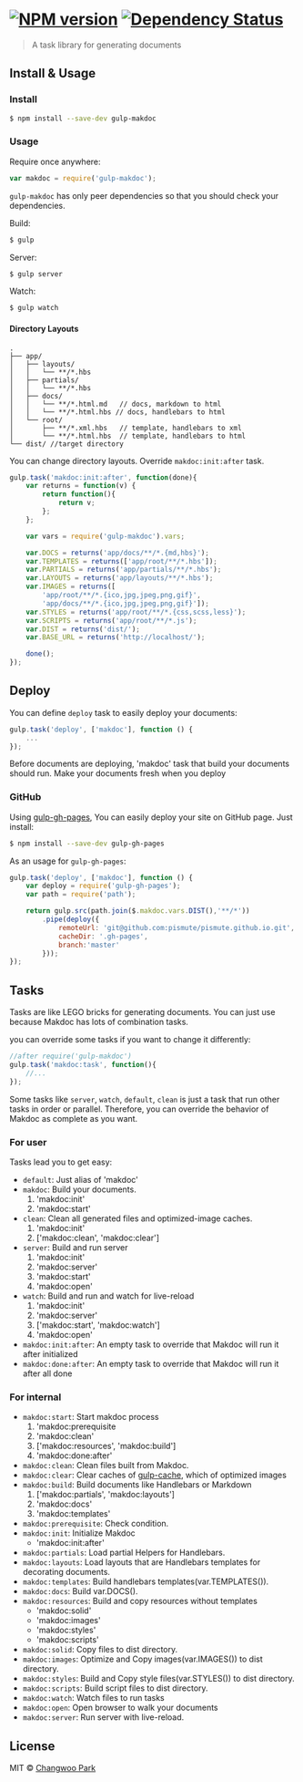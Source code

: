 #  [![NPM version][npm-image]][npm-url] [![Dependency Status][daviddm-url]][daviddm-image]

> A task library for generating documents

## Install & Usage

### Install

```sh
$ npm install --save-dev gulp-makdoc
```

### Usage

Require once anywhere:

```js
var makdoc = require('gulp-makdoc');
```

`gulp-makdoc` has only peer dependencies so that you should check your dependencies.

Build:

```sh
$ gulp
```

Server:

```sh
$ gulp server
```

Watch:

```sh
$ gulp watch
````

#### Directory Layouts

```
.
├── app/
│   ├── layouts/
│   │   └── **/*.hbs
│   ├── partials/
│   │   └── **/*.hbs
│   ├── docs/
│   │   └── **/*.html.md   // docs, markdown to html
│   │   └── **/*.html.hbs // docs, handlebars to html
│   └── root/
│       ├── **/*.xml.hbs   // template, handlebars to xml
│       └── **/*.html.hbs  // template, handlebars to html
└── dist/ //target directory
```

You can change directory layouts. Override `makdoc:init:after` task.

```js
gulp.task('makdoc:init:after', function(done){
    var returns = function(v) {
        return function(){
            return v;
        };
    };

    var vars = require('gulp-makdoc').vars;

    var.DOCS = returns('app/docs/**/*.{md,hbs}');
    var.TEMPLATES = returns(['app/root/**/*.hbs']);
    var.PARTIALS = returns('app/partials/**/*.hbs');
    var.LAYOUTS = returns('app/layouts/**/*.hbs');
    var.IMAGES = returns([
        'app/root/**/*.{ico,jpg,jpeg,png,gif}',
        'app/docs/**/*.{ico,jpg,jpeg,png,gif}']);
    var.STYLES = returns('app/root/**/*.{css,scss,less}');
    var.SCRIPTS = returns('app/root/**/*.js');
    var.DIST = returns('dist/');
    var.BASE_URL = returns('http://localhost/');

    done();
});
```

## Deploy

You can define `deploy` task to easily deploy your documents:

```js
gulp.task('deploy', ['makdoc'], function () {
    ...
});
```

Before documents are deploying, 'makdoc' task that build your documents should run. Make your documents fresh when you deploy

### GitHub

Using [gulp-gh-pages][], You can easily deploy your site on GitHub page. Just install:

```sh
$ npm install --save-dev gulp-gh-pages
```

As an usage for `gulp-gh-pages`:

```js
gulp.task('deploy', ['makdoc'], function () {
    var deploy = require('gulp-gh-pages');
    var path = require('path');

    return gulp.src(path.join($.makdoc.vars.DIST(),'**/*'))
        .pipe(deploy({
            remoteUrl: 'git@github.com:pismute/pismute.github.io.git',
            cacheDir: '.gh-pages',
            branch:'master'
        }));
});
```

## Tasks

Tasks are like LEGO bricks for generating documents. You can just use because Makdoc has lots of combination tasks.

you can override some tasks if you want to change it differently:

```js
//after require('gulp-makdoc')
gulp.task('makdoc:task', function(){
    //...
});
```

Some tasks like `server`, `watch`, `default`, `clean` is just a task that run other tasks in order or parallel. Therefore, you can override the behavior of Makdoc as complete as you want.

### For user

Tasks lead you to get easy:

- `default`: Just alias of 'makdoc'
- `makdoc`: Build your documents.
    1. 'makdoc:init'
    2. 'makdoc:start'
- `clean`: Clean all generated files and optimized-image caches.
    1. 'makdoc:init'
    2. ['makdoc:clean', 'makdoc:clear']
- `server`: Build and run server
    1. 'makdoc:init'
    2. 'makdoc:server'
    3. 'makdoc:start'
    4. 'makdoc:open'
- `watch`: Build and run and watch for live-reload
    1. 'makdoc:init'
    2. 'makdoc:server'
    3. ['makdoc:start', 'makdoc:watch']
    4. 'makdoc:open'
- `makdoc:init:after`: An empty task to override that Makdoc will run it after initialized
- `makdoc:done:after`: An empty task to override that Makdoc will run it after all done

### For internal

- `makdoc:start`: Start makdoc process
    1. 'makdoc:prerequisite
    2. 'makdoc:clean'
    3. ['makdoc:resources', 'makdoc:build']
    4. 'makdoc:done:after'
- `makdoc:clean`: Clean files built from Makdoc.
- `makdoc:clear`: Clear caches of [gulp-cache][], which of optimized images
- `makdoc:build`: Build documents like Handlebars or Markdown
    1. ['makdoc:partials', 'makdoc:layouts']
    2. 'makdoc:docs'
    3. 'makdoc:templates'
- `makdoc:prerequisite`: Check condition.
- `makdoc:init`: Initialize Makdoc
    - 'makdoc:init:after'
- `makdoc:partials`: Load partial Helpers for Handlebars.
- `makdoc:layouts`: Load layouts that are Handlebars templates for decorating documents.
- `makdoc:templates`: Build handlebars templates(var.TEMPLATES()).
- `makdoc:docs`: Build var.DOCS().
- `makdoc:resources`: Build and copy resources without templates
    - 'makdoc:solid'
    - 'makdoc:images'
    - 'makdoc:styles'
    - 'makdoc:scripts'
- `makdoc:solid`: Copy files to dist directory.
- `makdoc:images`: Optimize and Copy images(var.IMAGES()) to dist directory.
- `makdoc:styles`: Build and Copy style files(var.STYLES()) to dist directory.
- `makdoc:scripts`: Build script files to dist directory.
- `makdoc:watch`: Watch files to run tasks
- `makdoc:open`: Open browser to walk your documents
- `makdoc:server`: Run server with live-reload.

[gulp-gh-pages]: https://github.com/shinnn/gulp-gh-pages
[gulp-cache]: https://github.com/jgable/gulp-cache

## License

MIT © [Changwoo Park](https://pismute.github.io/)

[npm-url]: https://npmjs.org/package/gulp-makdoc
[npm-image]: https://badge.fury.io/js/gulp-makdoc.svg
[daviddm-url]: https://david-dm.org/pismute/gulp-makdoc.svg?theme=shields.io
[daviddm-image]: https://david-dm.org/pismute/gulp-makdoc
